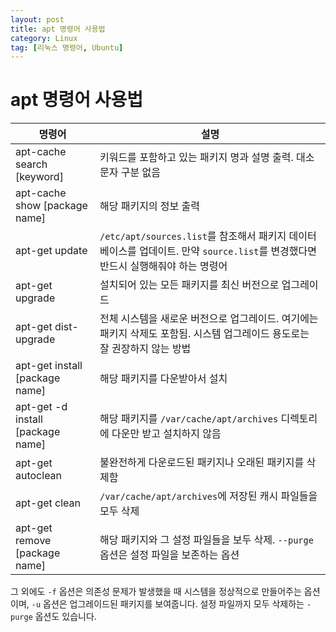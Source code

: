 ```yaml
---
layout: post
title: apt 명령어 사용법
category: Linux
tag: [리눅스 명령어, Ubuntu]
---
```

# apt 명령어 사용법

명령어 | 설명
---|---
apt-cache search [keyword] | 키워드를 포함하고 있는 패키지 명과 설명 출력. 대소문자 구분 없음
apt-cache show [package name] | 해당 패키지의 정보 출력
apt-get update | `/etc/apt/sources.list`를 참조해서 패키지 데이터베이스를 업데이트. 만약 `source.list`를 변경했다면 반드시 실행해줘야 하는 명령어
apt-get upgrade | 설치되어 있는 모든 패키지를 최신 버전으로 업그레이드
apt-get dist-upgrade | 전체 시스템을 새로운 버전으로 업그레이드. 여기에는 패키지 삭제도 포함됨. 시스템 업그레이드 용도로는 잘 권장하지 않는 방법
apt-get install [package name] | 해당 패키지를 다운받아서 설치
apt-get -d install [package name] | 해당 패키지를 `/var/cache/apt/archives` 디렉토리에 다운만 받고 설치하지 않음
apt-get autoclean | 불완전하게 다운로드된 패키지나 오래된 패키지를 삭제함
apt-get clean | `/var/cache/apt/archives`에 저장된 캐시 파일들을 모두 삭제
apt-get remove [package name] | 해당 패키지와 그 설정 파일들을 보두 삭제. `--purge` 옵션은 설정 파일을 보존하는 옵션

그 외에도 `-f` 옵션은 의존성 문제가 발생했을 때 시스템을 정상적으로 만들어주는 옵션이며, `-u` 옵션은 업그레이드된 패키지를 보여줍니다. 설정 파일까지 모두 삭제하는 `-purge` 옵션도 있습니다.